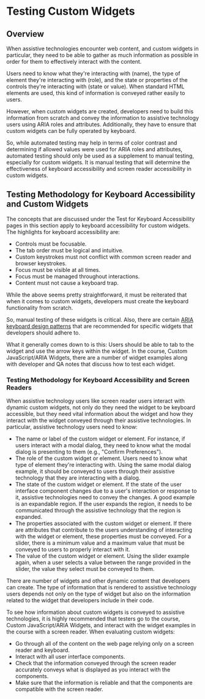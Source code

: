 # Testing Custom Widgets

## Overview

When assistive technologies encounter web content, and custom widgets in particular, they need to be able to gather as much information as possible in order for them to effectively interact with the content.

Users need to know what they're interacting with (name), the type of element they're interacting with (role), and the state or properties of the controls they're interacting with (state or value). When standard HTML elements are used, this kind of information is conveyed rather easily to users.

However, when custom widgets are created, developers need to build this information from scratch and convey the information to assistive technology users using ARIA roles and attributes. Additionally, they have to ensure that custom widgets can be fully operated by keyboard.

So, while automated testing may help in terms of color contrast and determining if allowed values were used for ARIA roles and attributes, automated testing should only be used as a supplement to manual testing, especially for custom widgets. It is manual testing that will determine the effectiveness of keyboard accessibility and screen reader accessibility in custom widgets.

## Testing Methodology for Keyboard Accessibility and Custom Widgets

The concepts that are discussed under the Test for Keyboard Accessibility pages in this section apply to keyboard accessibility for custom widgets. The highlights for keyboard accessibility are:

- Controls must be focusable.
- The tab order must be logical and intuitive.
- Custom keystrokes must not conflict with common screen reader and browser keystrokes.
- Focus must be visible at all times.
- Focus must be managed throughout interactions.
- Content must not cause a keyboard trap.

While the above seems pretty straightforward, it must be reiterated that when it comes to custom widgets, developers must create the keyboard functionality from scratch.

So, manual testing of these widgets is critical. Also, there are certain [ARIA keyboard design patterns](https://www.w3.org/TR/wai-aria-practices-1.1/#aria_ex) that are recommended for specific widgets that developers should adhere to.

What it generally comes down to is this: Users should be able to tab to the widget and use the arrow keys within the widget. In the course, Custom JavaScript/ARIA Widgets, there are a number of widget examples along with developer and QA notes that discuss how to test each widget.

### Testing Methodology for Keyboard Accessibility and Screen Readers

When assistive technology users like screen reader users interact with dynamic custom widgets, not only do they need the widget to be keyboard accessible, but they need vital information about the widget and how they interact with the widget conveyed through their assistive technologies. In particular, assistive technology users need to know:

- The name or label of the custom widget or element. For instance, if users interact with a modal dialog, they need to know what the modal dialog is presenting to them (e.g., "Confirm Preferences").
- The role of the custom widget or element. Users need to know what type of element they're interacting with. Using the same modal dialog example, it should be conveyed to users through their assistive technology that they are interacting with a dialog.
- The state of the custom widget or element. If the state of the user interface component changes due to a user's interaction or response to it, assistive technologies need to convey the changes. A good example is an expandable region. If the user expands the region, it needs to be communicated through the assistive technology that the region is expanded.
- The properties associated with the custom widget or element. If there are attributes that contribute to the users understanding of interacting with the widget or element, these properties must be conveyed. For a slider, there is a minimum value and a maximum value that must be conveyed to users to properly interact with it.
- The value of the custom widget or element. Using the slider example again, when a user selects a value between the range provided in the slider, the value they select must be conveyed to them.

There are number of widgets and other dynamic content that developers can create. The type of information that is rendered to assistive technology users depends not only on the type of widget but also on the information related to the widget that developers include in their code.

To see how information about custom widgets is conveyed to assistive technologies, it is highly recommended that testers go to the course, Custom JavaScript/ARIA Widgets, and interact with the widget examples in the course with a screen reader. When evaluating custom widgets:

- Go through all of the content on the web page relying only on a screen reader and keyboard.
- Interact with all user interface components.
- Check that the information conveyed through the screen reader accurately conveys what is displayed as you interact with the components.
- Make sure that the information is reliable and that the components are compatible with the screen reader.
